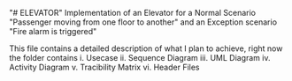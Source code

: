 "# ELEVATOR" 
Implementation of an Elevator for a Normal Scenario "Passenger moving from one floor to another" and an Exception scenario "Fire alarm is triggered"

This file contains a detailed description of what I plan to achieve, right now the folder contains 
i. Usecase
ii. Sequence Diagram
iii. UML Diagram
iv. Activity Diagram
v. Tracibility Matrix
vi. Header Files


